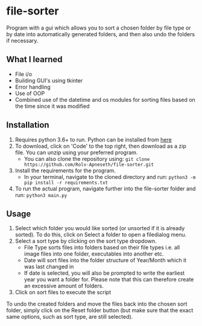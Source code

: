 # file-sorter

Program with a gui which allows you to sort a chosen folder by file type or by date into automatically generated folders, and then also undo the folders if necessary.

## What I learned

- File i/o
- Building GUI's using tkinter
- Error handling
- Use of OOP
- Combined use of the datetime and os modules for sorting files based on the time since it was modified

## Installation

1. Requires python 3.6+ to run. Python can be installed from [here](https://www.python.org/downloads/)
2. To download, click on 'Code' to the top right, then download as a zip file. You can unzip using your preferred program.
   - You can also clone the repository using: `git clone https://github.com/Rolv-Apneseth/file-sorter.git`
3. Install the requirements for the program.
   - In your terminal, navigate to the cloned directory and run: `python3 -m pip install -r requirements.txt`
4. To run the actual program, navigate further into the file-sorter folder and run: `python3 main.py`

## Usage

1. Select which folder you would like sorted (or unsorted if it is already sorted). To do this, click on Select a folder to open a filedialog menu.
2. Select a sort type by clicking on the sort type dropdown.
   - File Type sorts files into folders based on their file types i.e. all image files into one folder, executables into another etc.
   - Date will sort files into the folder structure of Year/Month which it was last changed in
   - If date is selected, you will also be prompted to write the earliest year you want a folder for. Please note that this can therefore create an excessive amount of folders.
3. Click on sort files to execute the script

To undo the created folders and move the files back into the chosen sort folder, simply click on the Reset folder button (but make sure that the exact same options, such as sort type, are still selected).
